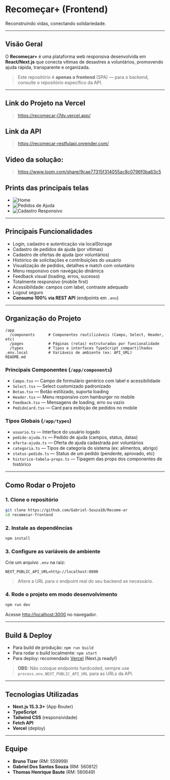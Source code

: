 # Recomeçar+ (Frontend)

Reconstruindo vidas, conectando solidariedade.

---

## Visão Geral

O **Recomeçar+** é uma plataforma web responsiva desenvolvida em **React/Next.js** que conecta vítimas de desastres a voluntários, promovendo ajuda rápida, transparente e organizada.

> Este repositório é **apenas o frontend** (SPA) — para o backend, consulte o repositório específico da API.

---

## Link do Projeto na Vercel

> https://recomecar-l7dv.vercel.app/

## Link da API

> https://recomecar-restfulapi.onrender.com/

## Video da solução:

> https://www.loom.com/share/9cae77315f314055ac8c0796f0ba63c5

## Prints das principais telas

- ![Home](./prints/home.png)
- ![Pedidos de Ajuda](./prints/pedidos.png)
- ![Cadastro Responsivo](./prints/cadastro.png)

---

## Principais Funcionalidades

- Login, cadastro e autenticação via localStorage
- Cadastro de pedidos de ajuda (por vítimas)
- Cadastro de ofertas de ajuda (por voluntários)
- Histórico de solicitações e contribuições do usuário
- Visualização de pedidos, detalhes e match com voluntário
- Menu responsivo com navegação dinâmica
- Feedback visual (loading, erros, sucesso)
- Totalmente responsivo (mobile first)
- Acessibilidade: campos com label, contraste adequado
- Logout seguro
- **Consumo 100% via REST API** (endpoints em `.env`)

---

## Organização do Projeto

```
/app
  /components      # Componentes reutilizáveis (Campo, Select, Header, etc)
  /pages           # Páginas (rotas) estruturadas por funcionalidade
  /types           # Tipos e interfaces TypeScript compartilhados
.env.local         # Variáveis de ambiente (ex: API_URL)
README.md
```

### Principais Componentes (`/app/components`)

- `Campo.tsx` — Campo de formulário genérico com label e acessibilidade
- `Select.tsx` — Select customizado padronizado
- `Botao.tsx` — Botão estilizado, suporta loading
- `Header.tsx` — Menu responsivo com hamburger no mobile
- `Feedback.tsx` — Mensagens de loading, erro ou vazio
- `PedidoCard.tsx` — Card para exibição de pedidos no mobile

### Tipos Globais (`/app/types`)

- `usuario.ts` — Interface do usuário logado
- `pedido-ajuda.ts` — Pedido de ajuda (campos, status, datas)
- `oferta-ajuda.ts` — Oferta de ajuda cadastrada por voluntários
- `categoria.ts` — Tipos de categoria do sistema (ex: alimentos, abrigo)
- `status-pedido.ts` — Status de um pedido (pendente, aprovado, etc)
- `historico-tabela-props.ts` — Tipagem das props dos componentes de histórico

---

## Como Rodar o Projeto

### 1. Clone o repositório

```bash
git clone https://github.com/Gabriel-Souza10/Recome-ar
cd recomecar-frontend
```

### 2. Instale as dependências

```bash
npm install
```

### 3. Configure as variáveis de ambiente

Crie um arquivo `.env` na raiz:

```
NEXT_PUBLIC_API_URL=http://localhost:8080
```

> Altere a URL para o endpoint real do seu backend se necessário.

### 4. Rode o projeto em modo desenvolvimento

```bash
npm run dev
```

Acesse [http://localhost:3000](http://localhost:3000) no navegador.

---

## Build & Deploy

- Para build de produção: `npm run build`
- Para rodar o build localmente: `npm start`
- Para deploy: recomendado [Vercel](https://vercel.com) (Next.js ready!)

> **OBS:** Não coloque endpoints hardcoded, sempre use `process.env.NEXT_PUBLIC_API_URL` para as URLs da API.

---

## Tecnologias Utilizadas

- **Next.js 15.3.3+** (App Router)
- **TypeScript**
- **Tailwind CSS** (responsividade)
- **Fetch API**
- **Vercel** (deploy)

---

## Equipe

- **Bruno Tizer** (RM: 559999)
- **Gabriel Dos Santos Souza** (RM: 560812)
- **Thomas Henrique Baute** (RM: 560649)
